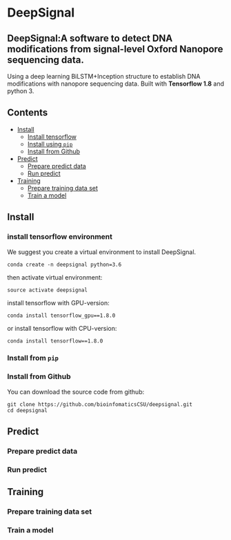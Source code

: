 # DeepSignal
## DeepSignal:A software to detect DNA modifications from signal-level Oxford Nanopore sequencing data.
Using a deep learning BiLSTM+Inception structure to establish DNA modifications with nanopore sequencing data.
Built with **Tensorflow 1.8** and python 3.

## Contents

- [Install](#install)
    - [Install tensorflow](#instal-tensorflow)
    - [Install using `pip`](#install-using-pip)
    - [Install from Github](#install-from-github)
- [Predict](#predict)
    - [Prepare predict data](#prepare-predict-data)
    - [Run predict](#run-predict)
- [Training](#training)
    - [Prepare training data set](#prepare-training-data-set)
    - [Train a model](#train-a-model)

## Install

### install tensorflow environment
We suggest you create a virtual environment to install DeepSignal.
```
conda create -n deepsignal python=3.6
```
then activate virtual environment:
```
source activate deepsignal
```
install tensorflow with GPU-version:
```
conda install tensorflow_gpu==1.8.0
```
or install tensorflow with CPU-version:
```
conda install tensorflow==1.8.0
```
### Install from `pip`
### Install from Github
You can download the source code from github:
```
git clone https://github.com/bioinfomaticsCSU/deepsignal.git
cd deepsignal
```
## Predict
### Prepare predict data
### Run predict

## Training
### Prepare training data set
### Train a model




